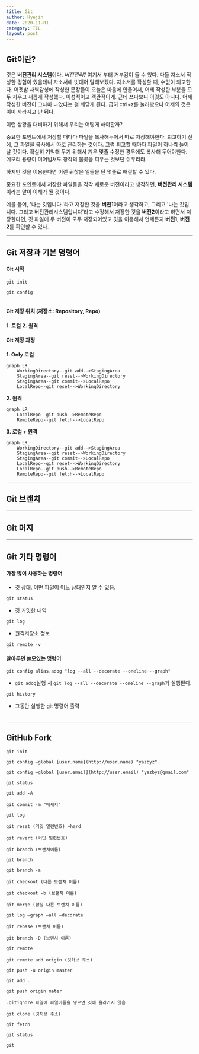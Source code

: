 ```yaml
---
title: Git
author: Hyejin
date: 2020-11-01
category: TIL
layout: post
---
```

## Git이란?
깃은 **버전관리 시스템**이다.
*버전관리?* 여기서 부터 거부감이 들 수 있다.
다들 자소서 작성한 경험이 있을테니 자소서에 빗대어 말해보겠다.
자소서를 작성할 때, 수없이 퇴고한다.
어젯밤 새벽감성에 작성한 문장들이 오늘은 마음에 안들어서, 어제 작성한 부분을 모두 지우고 새롭게 작성했다.
이성적이고 객관적이게.
근데 쓰다보니 이것도 아니다.
어제 작성한 버전이 그나마 나았다는 걸 깨닫게 된다.
급히 ctrl+z를 눌러봤으나 어제의 것은 이미 사라지고 난 뒤다.

이런 상황을 대비하기 위해서 우리는 어떻게 해야할까?

중요한 포인트에서 저장할 때마다 파일을 복사해두어서 따로 저장해야한다.
퇴고하기 전에, 그 파일을 복사해서 따로 관리하는 것이다.
그럼 퇴고할 때마다 파일이 하나씩 늘어날 것이다.
확실히 기억해 두기 위해서 겨우 몇줄 수정한 경우에도 복사해 두어야한다.
메모리 용량이 미어넘쳐도 창작의 불꽃을 피우는 것보단 쉬우리라.

하지만 깃을 이용한다면 이런 귀찮은 일들을 단 몇줄로 해결할 수 있다.

중요한 포인트에서 저장한 파일들을 각각 새로운 버전이라고 생각하면, **버전관리 시스템**이라는 말이 이해가 될 것이다.

예를 들어, '나는 깃입니다.'라고 저장한 것을 **버전1**이라고 생각하고,
그리고 '나는 깃입니다. 그리고 버전관리시스템입니다'라고 수정해서 저장한 것을 **버전2**이라고 하면서 저장한다면, 깃 파일에 두 버전이 모두 저장되어있고 깃을 이용해서 언제든지 **버전1**, **버전2**를 확인할 수 있다.

---

## Git 저장과 기본 명령어
#### Git 시작
```shell
git init
```

```shell
git config 

```

```shell

```
#### Git 저장 위치 (저장소: Repository, Repo)
**1. 로컬**
**2. 원격**
#### Git 저장 과정
**1. Only 로컬**
```mermaid
graph LR
    WorkingDirectory--git add-->StagingArea
    StagingArea--git reset-->WorkingDirectory
    StagingArea--git commit-->LocalRepo
    LocalRepo--git reset-->WorkingDirectory
```
**2. 원격**
```mermaid
graph LR
    LocalRepo--git push-->RemoteRepo
    RemoteRepo--git fetch-->LocalRepo
```

**3. 로컬 + 원격**
```mermaid
graph LR
    WorkingDirectory--git add-->StagingArea
    StagingArea--git reset-->WorkingDirectory
    StagingArea--git commit-->LocalRepo
    LocalRepo--git reset-->WorkingDirectory
    LocalRepo--git push-->RemoteRepo
    RemoteRepo--git fetch-->LocalRepo
```

---
## Git 브랜치

---
## Git 머지

---

## Git 기타 명령어
#### 가장 많이 사용하는 명령어
- 깃 상태. 어떤 파일이 어느 상태인지 알 수 있음.
```shell
git status
```
- 깃 커밋한 내역
```shell
git log
```
- 원격저장소 정보
```shell
git remote -v
```

#### 알아두면 쓸모있는 명령어
```shell
git config alias.adog "log --all --decorate --oneline --graph"
```
- `git adog`실행 시 `git log --all --decorate --oneline --graph`가 실행된다.


```shell
git history
```
- 그동안 실행한 git 명령어 출력
#### 
```shell

```
---
## GitHub Fork





```text
git init

git config —global [user.name](http://user.name) "yazbyz"

git config —global [user.email](http://user.email) "yazbyz@gmail.com"

git status

git add -A

git commit -m "메세지"

git log

git reset (커밋 일련번호) —hard

git revert (커밋 일련번호)

git branch (브랜치이름)

git branch

git branch -a

git checkout (다른 브랜치 이름)

git checkout -b (브랜치 이름)

git merge (합칠 다른 브랜치 이름)

git log —graph —all —decorate

git rebase (브랜치 이름)

git branch -D (브랜치 이름)

git remote

git remote add origin (깃허브 주소)

git push -u origin master

git add .

git push origin mater

.gitignore 파일에 파일이름을 넣으면 깃에 올라가지 않음

git clone (깃허브 주소)

git fetch

git status

git
```

